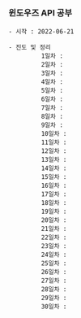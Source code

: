 ### 윈도우즈 API 공부

    - 시작 : 2022-06-21
    
    - 진도 및 정리 
             1일차 :
             2일차 :
             3일차 :
             4일차 :
             5일차 :
             6일차 :
             7일차 :
             8일차 :
             9일차 :
             10일차 :
             11일차 :
             12일차 :
             13일차 :
             14일차 :
             15일차 :
             16일차 :
             17일차 :
             18일차 :
             19일차 :
             20일차 :
             21일차 :
             22일차 :
             23일차 :
             24일차 :
             25일차 :
             26일차 :
             27일차 :
             28일차 :
             29일차 :
             30일차 :
                
